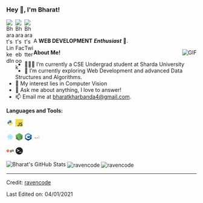 <h3 title="lmao"> Hey 👋, I'm Bharat!</h3>

<a href="https://www.linkedin.com/in/bharatkharbanda">
  <img align="left" alt="Bharat's LinkedIn" width="24px" src="https://cdn.jsdelivr.net/npm/simple-icons@v3/icons/linkedin.svg" />
</a>
<!-- <a href="https://www.instagram.com/bharat.kharbanda/">
  <img align="left" alt="Jaskirat's Instagram" width="24px" src="https://cdn.jsdelivr.net/npm/simple-icons@v3/icons/instagram.svg" />
</a> -->
<a href="https://www.facebook.com/bharatkhrbnda">
  <img align="left" alt="Bharat's Facebook" width="24px" src="https://cdn.jsdelivr.net/npm/simple-icons@v3/icons/facebook.svg" />
</a>
<a href="https://twitter.com/">
  <img align="left" alt="Bharat's Twitter" width="24px" src="https://cdn.jsdelivr.net/npm/simple-icons@3.13.0/icons/twitter.svg" />
</a>




<br />
<br />

A **WEB DEVELOPMENT** ***Enthusiast*** 🚀.
 

  <img align="right" alt="GIF" src="https://i.pinimg.com/originals/e4/26/70/e426702edf874b181aced1e2fa5c6cde.gif" />

**About Me!**

- 👨🏽‍💻 I’m currently a CSE Undergrad student at Sharda University
- 🌱 I’m currently exploring Web Development and advanced Data Structures and Algorithms. 
- 🤔 My interest lies in Computer Vision
- 💬 Ask me about anything, I love to answer!
- 📫 Email me at [bharatkharbanda4@gmail.com](mailto:bharatkharbanda4@gmail.com).



**Languages and Tools:**  


<code><img height="20" src="https://raw.githubusercontent.com/github/explore/80688e429a7d4ef2fca1e82350fe8e3517d3494d/topics/python/python.png"></code>
<code><img height="20" src="https://raw.githubusercontent.com/github/explore/80688e429a7d4ef2fca1e82350fe8e3517d3494d/topics/javascript/javascript.png"></code>

<code><img height="20" src="https://raw.githubusercontent.com/github/explore/80688e429a7d4ef2fca1e82350fe8e3517d3494d/topics/react/react.png"></code>
<code><img height="20" src="https://raw.githubusercontent.com/github/explore/80688e429a7d4ef2fca1e82350fe8e3517d3494d/topics/nodejs/nodejs.png"></code>
<code><img height="20" src="https://raw.githubusercontent.com/github/explore/80688e429a7d4ef2fca1e82350fe8e3517d3494d/topics/cpp/cpp.png"></code>
<code><img height="20" src="https://raw.githubusercontent.com/github/explore/80688e429a7d4ef2fca1e82350fe8e3517d3494d/topics/mysql/mysql.png"></code>

<code><img height="20" src="https://raw.githubusercontent.com/github/explore/80688e429a7d4ef2fca1e82350fe8e3517d3494d/topics/git/git.png"></code>
<code><img height="20" src="https://raw.githubusercontent.com/github/explore/80688e429a7d4ef2fca1e82350fe8e3517d3494d/topics/terminal/terminal.png"></code>

<img src="https://github-readme-stats.vercel.app/api?username=ravencode&show_icons=true&hide_border=true&count_private=true&theme=shades-of-purple&icon_color=fad000" alt="Bharat's GitHub Stats">
<img align="center" src="https://github-readme-streak-stats.herokuapp.com/?user=ravencode&count_private=true&theme=radical" alt="ravencode" />
<img align="center" width=500 src="https://github-readme-stats.vercel.app/api/top-langs/?username=ravencode&count_private=true&theme=radical" alt="ravencode" />

----
Credit: [ravencode](https://github.com/ravencode)

Last Edited on: 04/01/2021
